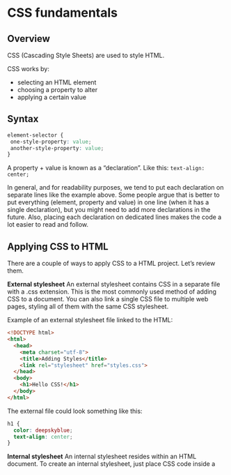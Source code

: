 # CSS fundamentals

## Overview
CSS (Cascading Style Sheets) are used to style HTML.

CSS works by:

- selecting an HTML element
- choosing a property to alter
- applying a certain value

## Syntax
```css
element-selector {
 one-style-property: value;
 another-style-property: value;
}
```
A property + value is known as a “declaration”. Like this: ``text-align: center;``

In general, and for readability purposes, we tend to put each declaration on separate lines like the example above. Some people argue that is better to put everything (element, property and value) in one line (when it has a single declaration), but you might need to add more declarations in the future. Also, placing each declaration on dedicated lines makes the code a lot easier to read and follow.

## Applying CSS to HTML
There are a couple of ways to apply CSS to a HTML project. Let’s review them.

**External stylesheet**
An external stylesheet contains CSS in a separate file with a .css extension. This is the most commonly used method of adding CSS to a document. You can also link a single CSS file to multiple web pages, styling all of them with the same CSS stylesheet.

Example of an external stylesheet file linked to the HTML:
```html
<!DOCTYPE html>
<html>
  <head>
    <meta charset="utf-8">
    <title>Adding Styles</title>
    <link rel="stylesheet" href="styles.css">
  </head>
  <body>
    <h1>Hello CSS!</h1>
  </body>
</html>
```
The external file could look something like this:
```css
h1 {
  color: deepskyblue;
  text-align: center;
}
```

**Internal stylesheet**
An internal stylesheet resides within an HTML document. To create an internal stylesheet, just place CSS code inside a <style> element contained inside <head> element of the HTML.

Example of an internal stylesheet file linked to the HTML:

```html
<!DOCTYPE html>
<html>

<head>
  <meta charset="utf-8">
  <title>Adding Styles</title>
  <style>
    h1 {
      color: deepskyblue;
      text-align: center;
    }
  </style>
</head>

<body>
  <h1>Hello CSS!</h1>
</body>

</html>
```

**Inline styles**
Inline styles are CSS declarations that affect a single HTML element, contained within a style attribute.

Example of an inline style in an HTML document:

```css
<h1 style="color: deepskyblue; text-align: center;">Hello CSS!</h1>
```
Note: Inline styles take precedence over stylesheets, so a inline style will always prevail over any other.

**Invalid CSS**
You might be wondering what happens if a browser encounters a CSS selector or declaration it doesn’t recognise?

If a browser is parsing your rules, and encounters a property or value that it doesn’t understand, it ignores it and moves on to the next declaration. It will do this if you have mistyped/misspelled a property or value, or if the property or value is just too new and the browser doesn’t yet support it. Similarly, if a browser encounters a selector that it doesn’t understand, it will just ignore the whole rule and move on to the next one.

For this reason, it’s a good idea to [validate your CSS](https://jigsaw.w3.org/css-validator/#validate_by_input). This way, you’ll know right away if something is wrong.

Tip: A browser’s developer tools can also highlight invalid property names or values.
![css]()

 Inspecting a heading element with an invalid value using Google Chrome Developer Tools.

Resources
- [CSS first steps - Learn web development | MDN](https://developer.mozilla.org/en-US/docs/Learn/CSS/First_steps)
